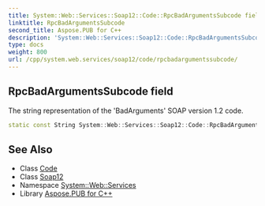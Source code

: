 ```yaml
---
title: System::Web::Services::Soap12::Code::RpcBadArgumentsSubcode field
linktitle: RpcBadArgumentsSubcode
second_title: Aspose.PUB for C++
description: 'System::Web::Services::Soap12::Code::RpcBadArgumentsSubcode field. The string representation of the ''BadArguments'' SOAP version 1.2 code in C++.'
type: docs
weight: 800
url: /cpp/system.web.services/soap12/code/rpcbadargumentssubcode/
---
```

## RpcBadArgumentsSubcode field


The string representation of the 'BadArguments' SOAP version 1.2 code.

```cpp
static const String System::Web::Services::Soap12::Code::RpcBadArgumentsSubcode
```

## See Also

* Class [Code](../)
* Class [Soap12](../../)
* Namespace [System::Web::Services](../../../)
* Library [Aspose.PUB for C++](../../../../)
